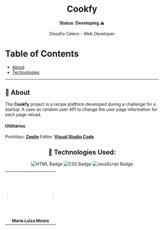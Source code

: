 <h1 align="center">Cookfy</h1>

<h4 align="center">Status: Developing ⚠️</h4>

<p align="center">Desafio Celero - Web Developer</p>



# Table of Contents
- [About](#-about)
- [Technologies](#-technologies)
<!-- - [Installation](#-installation) -->

---

## 📝 About
The **Cookfy** project is a recipe platform developed during a challenge for a startup. It uses an random user API to change the user page information for each page reload.


#### **Utilitários**

Protótipo:  **[Zeplin](https://app.zeplin.io/)**
Editor:  **[Visual Studio Code](https://code.visualstudio.com/)**
<div align="center">

## 🚀 Technologies Used:

![HTML Badge](https://img.shields.io/badge/HTML5%20-%23E34F26.svg?&style=plastic&logo=html5&logoColor=white) 
![CSS Badge](https://img.shields.io/badge/CSS3%20-%231572B6.svg?&style=plastic&logo=css3&logoColor=white)
![JavaScript Badge](https://img.shields.io/badge/JavaScript-yellow.svg?&style=plastic&logo=javascript&logoColor=white)


<table>
  <tr>    
    
<td align="center"><a href="https://github.com/MariaLuizaDMoura"><img style="border-radius: 50%;" src="https://avatars.githubusercontent.com/u/90870156?v=4" width="150px;" alt=""/><br /><sub><b>Maria Luiza Moura</b></sub></a><br /></td> 
  </tr>
</table>
</div>



